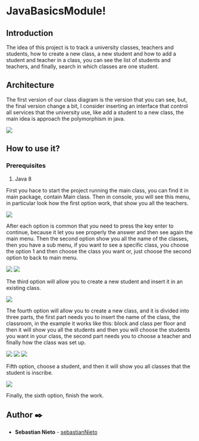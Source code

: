 # JavaBasicsModule!

## Introduction
The idea of this project is to track a university classes, teachers and students, how to create a new class, a new student and how to add a student and teacher in a class, you can see the list of students and teachers, and finally, search in which classes are one student.

## Architecture

The first version of our class diagram is the version that you can see, but, the final version change a bit, I consider inserting an interface that control all services that the university use, like add a student to a new class, the main idea is approach the polymorphism in java.

![](classDiagram/Version1.0/universityModel1.0.jpeg)

## How to use it?

### Prerequisites
 1. Java 8

First you hace to start the project running the main class, you can find it in main package, contain Main class.
Then in console, you will see this menu, in particular look how the first option work, that show you all the teachers.

![](images/option1.PNG)

After each option is common that you need to press the key enter to continue, because it let you see properly the answer and then see again the main menu.
Then the second option show you all the name of the classes, then you have a sub menu, if you want to see a specific class, you choose the option 1 and then choose the class you want or, just choose the second option to back to main menu.

![](images/option2.1.PNG)
![](images/option2.2.PNG)

The third option will allow you to create a new student and insert it in an existing class.

![](images/option3.PNG)

The fourth option will allow you to create a new class, and it is divided into three parts, the first part needs you to insert the name of the class, the classroom, in the example it works like this: block and class per floor and then it will show you all the students and then you will choose the students you want in your class, the second part needs you to choose a teacher and finally how the class was set up.

![](images/option4.1.PNG)
![](images/option4.2.PNG)
![](images/option4.3.PNG)

Fifth option, choose a student, and then it will show you all classes that the student is inscribe.

![](images/option5.PNG)

Finally, the sixth option, finish the work.

## Author ✒️

* **Sebastian Nieto** - [sebastianNieto](https://github.com/sebastianNietoMolina)
